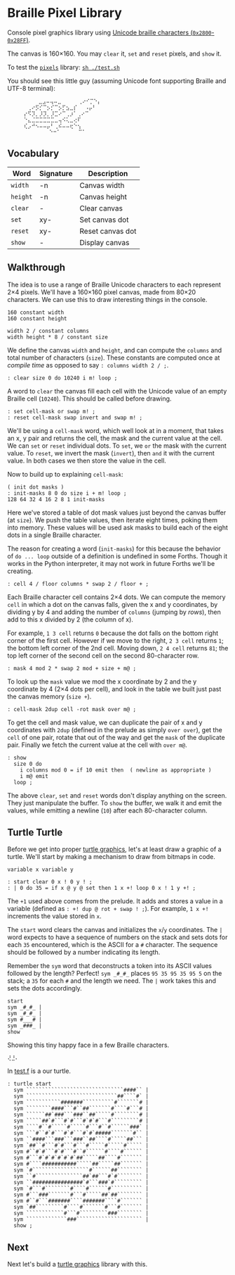 # Braille Pixel Library

Console pixel graphics library using [Unicode braille characters (`0x2800`-`0x28FF`)](http://www.unicode.org/charts/PDF/U2800.pdf).

The canvas is 160×160. You may `clear` it, `set` and `reset` pixels, and `show` it.

To test the [`pixels`](./pixels.f) library: [`sh ./test.sh`](./test.sh)

You should see this little guy (assuming Unicode font supporting Braille and UTF-8 terminal):

```text
    ⠀⠀⠀ ⠀⣀⣠⠤⢤⠤⣀⠀⠀   ⢀⠔⠊⡉⠑⡄
    ⠀⠀⢀⠔⡫⡊⠉⡢⡊⠉⡢⡋⣢⣀⡎⠀⠀⠠⡤⠃
    ⠀⡔⠫⡹⡀⡸⡹⡀⡸⣉⠔⠉⢀⡰⠁⢀⠔⠉
    ⠀⠑⣄⣈⣉⣉⣉⣉⣉⣀⢤⠪⢅⣀⢔⠏
    ⠀⢎⡠⠚⠢⠤⠤⡤⠃⢀⠮⠤⠤⢖⠑⢢
     ⠀⠀⠀⠀⠀ ⠀⠑⠒⠁⠀⠀ ⠀ ⠉⠁
```

## Vocabulary

| Word     | Signature | Description      |
| -------- | --------- | ---------------- |
| `width`  |    -n     | Canvas width     |
| `height` |    -n     | Canvas height    |
| `clear`  |    -      | Clear canvas     |
| `set`    |  xy-      | Set canvas dot   |
| `reset`  |  xy-      | Reset canvas dot |
| `show`   |    -      | Display canvas   |

## Walkthrough

The idea is to use a range of Braille Unicode characters to each represent 2×4 pixels. We'll have a 160×160 pixel canvas, made from 80×20 characters. We can use this to draw interesting things in the console.

```forth
160 constant width
160 constant height

width 2 / constant columns
width height * 8 / constant size
```

We define the canvas `width` and `height`, and can compute the `columns` and total number of characters (`size`). These constants are computed once at _compile time_ as opposed to say `: columns width 2 / ;`.

```forth
: clear size 0 do 10240 i m! loop ;
```

A word to `clear` the canvas fill each cell with the Unicode value of an empty Braille cell (`10240`). This should be called before drawing.

```forth
: set cell-mask or swap m! ;
: reset cell-mask swap invert and swap m! ;
````

We'll be using a `cell-mask` word, which well look at in a moment, that takes an x, y pair and returns the cell, the mask and the current value at the cell. We can `set` or `reset` individual dots. To `set`, we `or` the mask with the current value. To `reset`, we invert the mask (`invert`), then `and` it with the current value. In both cases we then store the value in the cell.

Now to build up to explaining `cell-mask`:

```forth
( init dot masks )
: init-masks 8 0 do size i + m! loop ;
128 64 32 4 16 2 8 1 init-masks 
```

Here we've stored a table of dot mask values just beyond the canvas buffer (at `size`). We push the table values, then iterate eight times, poking them into memory. These values will be used ask masks to build each of the eight dots in a single Braille character.

The reason for creating a word (`init-masks`) for this because the behavior of `do ... loop` outside of a definition is undefined in some Forths. Though it works in the Python interpreter, it may not work in future Forths we'll be creating.

```forth
: cell 4 / floor columns * swap 2 / floor + ;
```

Each Braille character cell contains 2×4 dots. We can compute the memory `cell` in which a dot on the canvas falls, given the x and y coordinates, by dividing y by 4 and adding the number of `columns` (jumping by _rows_), then add to this x divided by 2 (the column of x).

For example, `1 3 cell` returns `0` because the dot falls on the bottom right corner of the first cell. However if we move to the right, `2 3 cell` returns `1`; the bottom left corner of the 2nd cell. Moving down, `2 4 cell` returns `81`; the top left corner of the second cell on the second 80-character row.

```forth
: mask 4 mod 2 * swap 2 mod + size + m@ ;
```

To look up the `mask` value we mod the x coordinate by 2 and the y coordinate by 4 (2×4 dots per cell), and look in the table we built just past the canvas memory (`size +`).

```forth
: cell-mask 2dup cell -rot mask over m@ ;
```

To get the cell and mask value, we can duplicate the pair of x and y coordinates with `2dup` (defined in the prelude as simply `over over`), get the `cell` of one pair, rotate that out of the way and get the `mask` of the duplicate pair. Finally we fetch the current value at the cell with `over m@`.


```forth
: show
  size 0 do
    i columns mod 0 = if 10 emit then  ( newline as appropriate )
    i m@ emit
  loop ;
```

The above `clear`, `set` and `reset` words don't display anything on the screen. They just manipulate the buffer. To `show` the buffer, we walk it and emit the values, while emitting a newline (`10`) after each 80-character column.

## Turtle Turtle

Before we get into proper [turtle graphics](../turtle/), let's at least draw a graphic of a turtle. We'll start by making a mechanism to draw from bitmaps in code.

```forth
variable x variable y

: start clear 0 x ! 0 y ! ;
: | 0 do 35 = if x @ y @ set then 1 x +! loop 0 x ! 1 y +! ;
```

The `+1` used above comes from the prelude. It adds and stores a value in a variable (defined as `: +! dup @ rot + swap ! ;`). For example, `1 x +!` increments the value stored in `x`.

The `start` word clears the canvas and initializes the `x`/`y` coordinates. The `|` word expects to have a sequence of numbers on the stack and sets dots for each `35` encountered, which is the ASCII for a `#` character. The sequence should be followed by a number indicating its length.

Remember the `sym` word that deconstructs a token into its ASCII values followed by the length? Perfect! `sym _#_#_` places `95 35 95 35 95 5` on the stack; a `35` for each `#` and the length we need. The `|` work takes this and sets the dots accordingly.

```forth
start
sym _#_#_ |
sym _#_#_ |
sym #___# |
sym _###_ |
show
```

Showing this tiny happy face in a few Braille characters.

```text
⢜⣘⠄
```

In [test.f](./test.f) is a our turtle.

```forth
: turtle start
  sym ```````````````````````````````####`` |
  sym `````````````````````````````##````#` |
  sym ```````````#######``````````#```````# |
  sym ````````####```#``##```````#````#```# |
  sym ``````##`###```###``##`````#````````# |
  sym `````##`#```#`#```#`#`#```#`````````# |
  sym ````#``#`````#`````#```#``#``````###` |
  sym ```#``#`#```#`#```#`#`#####```````#`` |
  sym ``####```###```###``##````#`````##``` |
  sym `##``#```#`#```#```#`````#`````#````` |
  sym #``#`#```#`#```#``#``````#````#`````` |
  sym #```#`#`#`#`#`#`##`````##````#``````` |
  sym #````###########`````##`````##``````` |
  sym `#``````````````````#``````##```````` |
  sym ``#```````````````##`##```#`#```````` |
  sym ``################`#```###`#````````` |
  sym `#```#````````#````#``````#`````````` |
  sym #```###```````#```#`````##`##```````` |
  sym #``#```#######````#######````#``````` |
  sym `##`````````#````#```````#```#``````` |
  sym ````````````#```#`````````###```````` |
  sym `````````````###````````````````````` |
  show ;
```

## Next

Next let's build a [turtle graphics](../turtle/) library with this.